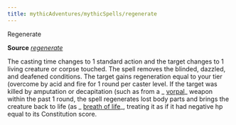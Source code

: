 ```yaml
---
title: mythicAdventures/mythicSpells/regenerate
---
```

Regenerate

**Source** [_regenerate_](spell_dir/regenerate#_regenerate)

The casting time changes to 1 standard action and the target changes to 1 living creature or corpse touched. The spell removes the blinded, dazzled, and deafened conditions. The target gains regeneration equal to your tier (overcome by acid and fire for 1 round per caster level. If the target was killed by amputation or decapitation (such as from a _ [vorpal](magicItem_dir/weapons#_vorpal)_ weapon within the past 1 round, the spell regenerates lost body parts and brings the creature back to life (as _ [breath of life](spell_dir/breathOfLife#_breath-of-life)_, treating it as if it had negative hp equal to its Constitution score.

